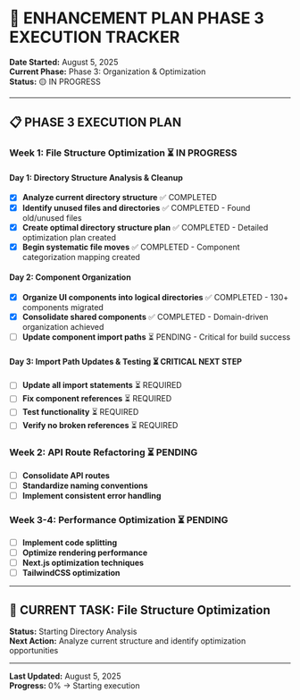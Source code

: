 # 🚀 **ENHANCEMENT PLAN PHASE 3 EXECUTION TRACKER**

**Date Started:** August 5, 2025  
**Current Phase:** Phase 3: Organization & Optimization  
**Status:** 🟡 IN PROGRESS

---

## 📋 **PHASE 3 EXECUTION PLAN**

### **Week 1: File Structure Optimization** ⏳ **IN PROGRESS**

#### **Day 1: Directory Structure Analysis & Cleanup**
- [x] **Analyze current directory structure** ✅ COMPLETED
- [x] **Identify unused files and directories** ✅ COMPLETED - Found old/unused files
- [x] **Create optimal directory structure plan** ✅ COMPLETED - Detailed optimization plan created
- [x] **Begin systematic file moves** ✅ COMPLETED - Component categorization mapping created

#### **Day 2: Component Organization**
- [x] **Organize UI components into logical directories** ✅ COMPLETED - 130+ components migrated
- [x] **Consolidate shared components** ✅ COMPLETED - Domain-driven organization achieved
- [ ] **Update component import paths** ⏳ PENDING - Critical for build success

#### **Day 3: Import Path Updates & Testing** ⏳ **CRITICAL NEXT STEP**
- [ ] **Update all import statements** ⏳ REQUIRED
- [ ] **Fix component references** ⏳ REQUIRED  
- [ ] **Test functionality** ⏳ REQUIRED
- [ ] **Verify no broken references** ⏳ REQUIRED

### **Week 2: API Route Refactoring** ⏳ **PENDING**
- [ ] **Consolidate API routes**
- [ ] **Standardize naming conventions**
- [ ] **Implement consistent error handling**

### **Week 3-4: Performance Optimization** ⏳ **PENDING**
- [ ] **Implement code splitting**
- [ ] **Optimize rendering performance**
- [ ] **Next.js optimization techniques**
- [ ] **TailwindCSS optimization**

---

## 🎯 **CURRENT TASK: File Structure Optimization**

**Status:** Starting Directory Analysis  
**Next Action:** Analyze current structure and identify optimization opportunities

---

**Last Updated:** August 5, 2025  
**Progress:** 0% → Starting execution
